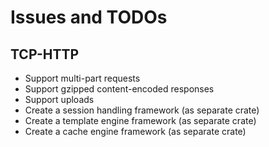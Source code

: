 
# Issues and TODOs

## TCP-HTTP

* Support multi-part requests
* Support gzipped content-encoded responses
* Support uploads
* Create a session handling framework (as separate crate)
* Create a template engine framework (as separate crate)
* Create a cache engine framework (as separate crate)
